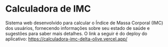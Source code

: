 ﻿# Calculadora de IMC

Sistema web desenvolvido para calcular o Índice de Massa Corporal (IMC) dos usuários, fornecendo informações sobre seu estado de saúde e sugestões para saber mais detalhes. O link a seguir é do deploy do aplicativo: https://calculadora-imc-delta-olive.vercel.app/


